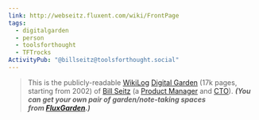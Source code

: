```yaml
---
link: http://webseitz.fluxent.com/wiki/FrontPage
tags:
  - digitalgarden
  - person
  - toolsforthought
  - TFTrocks
ActivityPub: "@billseitz@toolsforthought.social"
---
```

> This is the publicly-readable [WikiLog](http://webseitz.fluxent.com/wiki/WikiLog) [Digital Garden](http://webseitz.fluxent.com/wiki/DigitalGarden) (17k pages, starting from 2002) of [Bill Seitz](http://webseitz.fluxent.com/wiki/BillSeitz) (a [Product Manager](http://webseitz.fluxent.com/wiki/ProductManager) and [CTO](http://webseitz.fluxent.com/wiki/CTO)). **_(You can get your own pair of garden/note-taking spaces from [FluxGarden](http://webseitz.fluxent.com/wiki/FluxGarden).)_**

